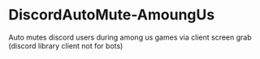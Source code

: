 # DiscordAutoMute-AmoungUs
Auto mutes discord users during among us games via client screen grab (discord library client not for bots)

